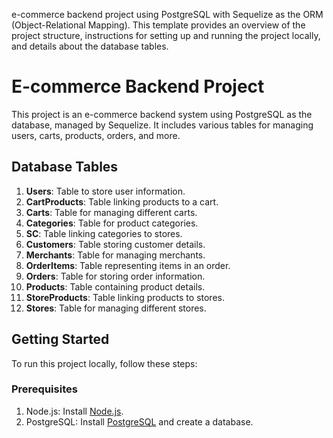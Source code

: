 e-commerce backend project using PostgreSQL with Sequelize as the ORM (Object-Relational Mapping). This template provides an overview of the project structure, instructions for setting up and running the project locally, and details about the database tables.
# E-commerce Backend Project

This project is an e-commerce backend system using PostgreSQL as the database, managed by Sequelize. It includes various tables for managing users, carts, products, orders, and more.

## Database Tables

1. **Users**: Table to store user information.
3. **CartProducts**: Table linking products to a cart.
4. **Carts**: Table for managing different carts.
5. **Categories**: Table for product categories.
6. **SC**: Table linking categories to stores.
7. **Customers**: Table storing customer details.
8. **Merchants**: Table for managing merchants.
9. **OrderItems**: Table representing items in an order.
10. **Orders**: Table for storing order information.
11. **Products**: Table containing product details.
12. **StoreProducts**: Table linking products to stores.
13. **Stores**: Table for managing different stores.

## Getting Started

To run this project locally, follow these steps:

### Prerequisites

1. Node.js: Install [Node.js](https://nodejs.org/).
2. PostgreSQL: Install [PostgreSQL](https://www.postgresql.org/) and create a database.
